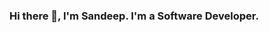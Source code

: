 ### Hi there 👋, I'm Sandeep. I'm a Software Developer.






<!--
**sandyjswl/sandyjswl** is a ✨ _special_ ✨ repository because its `README.md` (this file) appears on your GitHub profile.

- 🔭 I’m currently working at ThoughtWorks
- 🌱 I’m currently learning Statistics and Data Science, along with Rust.
- 📫 How to reach me: sandeepjswl123@gmail.com

Here are some ideas to get you started:

- 🔭 I’m currently working on ...
- 🌱 I’m currently learning ...
- 👯 I’m looking to collaborate on ...
- 🤔 I’m looking for help with ...
- 💬 Ask me about ...
- 📫 How to reach me: ...
- 😄 Pronouns: ...
- ⚡ Fun fact: ...
-->
